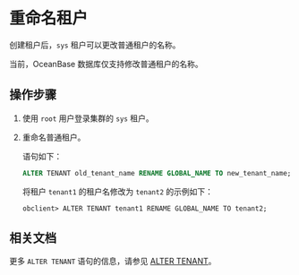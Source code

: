 # 重命名租户

创建租户后，`sys` 租户可以更改普通租户的名称。

当前，OceanBase 数据库仅支持修改普通租户的名称。

## 操作步骤

1. 使用 `root` 用户登录集群的 `sys` 租户。

2. 重命名普通租户。

   语句如下：

   ```sql
   ALTER TENANT old_tenant_name RENAME GLOBAL_NAME TO new_tenant_name;
   ```

   将租户 `tenant1` 的租户名修改为 `tenant2` 的示例如下：

   ```shell
   obclient> ALTER TENANT tenant1 RENAME GLOBAL_NAME TO tenant2;
   ```

## 相关文档

更多 `ALTER TENANT` 语句的信息，请参见 [ALTER TENANT](../../../../4.development-reference/1.sql-syntax/1.system-tenants/5.alter-tenant.md)。

